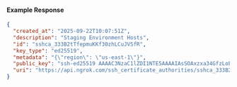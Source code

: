 <!-- Code generated for API Clients. DO NOT EDIT. -->

#### Example Response

```json
{
  "created_at": "2025-09-22T10:07:51Z",
  "description": "Staging Environment Hosts",
  "id": "sshca_333B2tTfepmuKKf30zhLCuJVSfR",
  "key_type": "ed25519",
  "metadata": "{\"region\": \"us-east-1\"}",
  "public_key": "ssh-ed25519 AAAAC3NzaC1lZDI1NTE5AAAAIAsSOAxzxa34GfzLoEvVbxNbPm6FgkxJmHMTK03SY8kl",
  "uri": "https://api.ngrok.com/ssh_certificate_authorities/sshca_333B2tTfepmuKKf30zhLCuJVSfR"
}
```
